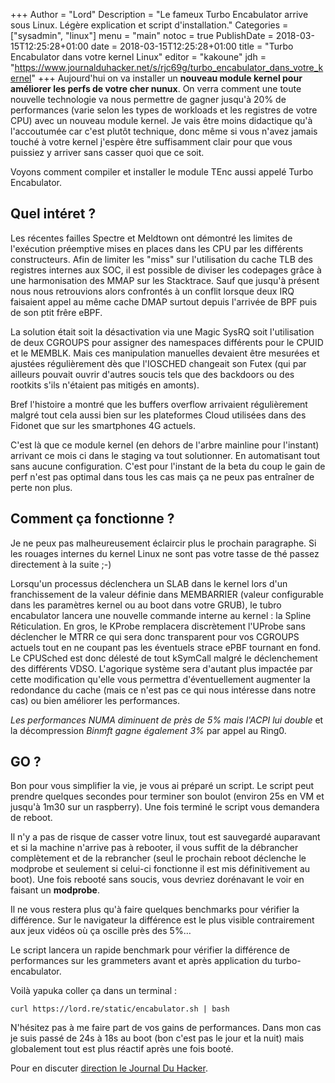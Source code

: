 +++
Author = "Lord"
Description = "Le fameux Turbo Encabulator arrive sous Linux. Légère explication et script d'installation."
Categories = ["sysadmin", "linux"]
menu = "main"
notoc = true
PublishDate = 2018-03-15T12:25:28+01:00
date = 2018-03-15T12:25:28+01:00
title = "Turbo Encabulator dans votre kernel Linux"
editor = "kakoune"
jdh = "https://www.journalduhacker.net/s/rjc69g/turbo_encabulator_dans_votre_kernel"
+++
Aujourd'hui on va installer un **nouveau module kernel pour améliorer les perfs de votre cher nunux**.
On verra comment une toute nouvelle technologie va nous permettre de gagner jusqu'à 20% de performances (varie selon les types de workloads et les registres de votre CPU) avec un nouveau module kernel.
Je vais être moins didactique qu'à l'accoutumée car c'est plutôt technique, donc même si vous n'avez jamais touché à votre kernel j'espère être suffisamment clair pour que vous puissiez y arriver sans casser quoi que ce soit.

Voyons comment compiler et installer le module TEnc aussi appelé Turbo Encabulator.

<!-- Attention bullshit incoming. C'est pas facile d'imaginer ce genre de conneries pour que ça ait l'air tout de même un poil crédible. -->

## Quel intéret ?
Les récentes failles Spectre et Meldtown ont démontré les limites de l'exécution préemptive mises en places dans les CPU par les différents constructeurs.
Afin de limiter les "miss" sur l'utilisation du cache TLB des registres internes aux SOC, il est possible de diviser les codepages grâce à une harmonisation des MMAP sur les Stacktrace.
Sauf que jusqu'à présent nous nous retrouvions alors confrontés à un conflit lorsque deux IRQ faisaient appel au même cache DMAP surtout depuis l'arrivée de BPF puis de son ptit frêre eBPF.

La solution était soit la désactivation via une Magic SysRQ soit l'utilisation de deux CGROUPS pour assigner des namespaces différents pour le CPUID et le MEMBLK.
Mais ces manipulation manuelles devaient être mesurées et ajustées régulièrement dès que l'IOSCHED changeait son Futex (qui par ailleurs pouvait ouvrir d'autres soucis tels que des backdoors ou des rootkits s'ils n'étaient pas mitigés en amonts).

Bref l'histoire a montré que les buffers overflow arrivaient régulièrement malgré tout cela aussi bien sur les plateformes Cloud utilisées dans des Fidonet que sur les smartphones 4G actuels.

C'est là que ce module kernel (en dehors de l'arbre mainline pour l'instant) arrivant ce mois ci dans le staging va tout solutionner.
En automatisant tout sans aucune configuration.
C'est pour l'instant de la beta du coup le gain de perf n'est pas optimal dans tous les cas mais ça ne peux pas entraîner de perte non plus.

## Comment ça fonctionne ?
Je ne peux pas malheureusement éclaircir plus le prochain paragraphe.
Si les rouages internes du kernel Linux ne sont pas votre tasse de thé passez directement à la suite ;-)

Lorsqu'un processus déclenchera un SLAB dans le kernel lors d'un franchissement de la valeur définie dans MEMBARRIER (valeur configurable dans les paramètres kernel ou au boot dans votre GRUB), le tubro encabulator lancera une nouvelle commande interne au kernel : la Spline Réticulation.
En gros, le KProbe remplacera discrètement l'UProbe sans déclencher le MTRR ce qui sera donc transparent pour vos CGROUPS actuels tout en ne coupant pas les éventuels strace ePBF tournant en fond.
Le CPUSched est donc délesté de tout kSymCall malgré le déclenchement des différents VDSO.
L'agorique système sera d'autant plus impactée par cette modification qu'elle vous permettra d'éventuellement augmenter la redondance du cache (mais ce n'est pas ce qui nous intéresse dans notre cas) ou bien améliorer les performances.

*Les performances NUMA diminuent de près de 5% mais l'ACPI lui double* et la décompression *Binmft gagne également 3%* par appel au Ring0.

## GO ?
Bon pour vous simplifier la vie, je vous ai préparé un script.
Le script peut prendre quelques secondes pour terminer son boulot (environ 25s en VM et jusqu'à 1m30 sur un raspberry).
Une fois terminé le script vous demandera de reboot.

Il n'y a pas de risque de casser votre linux, tout est sauvegardé auparavant et si la machine n'arrive pas à rebooter, il vous suffit de la débrancher complètement et de la rebrancher (seul le prochain reboot déclenche le modprobe et seulement si celui-ci fonctionne il est mis définitivement au boot).
Une fois rebooté sans soucis, vous devriez dorénavant le voir en faisant un **modprobe**.
<!-- Haha les explications foireuses -->

Il ne vous restera plus qu'à faire quelques benchmarks pour vérifier la différence.
Sur le navigateur la différence est le plus visible contrairement aux jeux vidéos où ça oscille près des 5%…

Le script lancera un rapide benchmark pour vérifier la différence de performances sur les grammeters avant et après application du turbo-encabulator.

Voilà yapuka coller ça dans un terminal :

    curl https://lord.re/static/encabulator.sh | bash
    
N'hésitez pas à me faire part de vos gains de performances. Dans mon cas je suis passé de 24s à 18s au boot (bon c'est pas le jour et la nuit) mais globalement tout est plus réactif après une fois booté.

<!-- Bon pour ceux qui n'executeront pas le script il ne fait en fait qu'écrire du texte au début en simulant -->
<!-- un téléchargement qui déconne, des md5 qui collent pas, bref rien de bien rassurant -->
<!-- Et à la fin une morale comme quoi faut pas curl | bash -->
<!-- Et ensuite un lien vers le meme du turbo encabulator -->
<!-- Voilà voilà. -->
<!-- -->
<!-- C'est un peu avant le premier avril mais bon c'est pas grave -->

Pour en discuter [direction le Journal Du Hacker](https://www.journalduhacker.net/s/rjc69g/turbo_encabulator_dans_votre_kernel).
